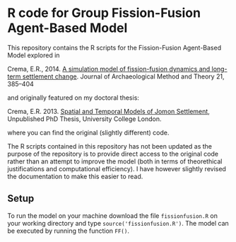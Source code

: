 # R code for Group Fission-Fusion Agent-Based Model
This repository contains the R scripts for the Fission-Fusion Agent-Based Model explored in

Crema, E.R., 2014. [A simulation model of fission-fusion dynamics and long-term settlement change](https://doi.org/10.1007/s10816-013-9185-4). Journal of Archaeological Method and Theory 21, 385–404

and originally featured on my doctoral thesis:

Crema, E.R. 2013. [Spatial and Temporal Models of Jomon Settlement](https://discovery.ucl.ac.uk/id/eprint/1382589/), Unpublished PhD Thesis, University College London.

where you can find the original (slightly different) code. 

The R scripts contained in this repository has not been updated as the purpose of the repository is to provide direct access to the original code rather than an attempt to improve the model (both in terms of theorethical justifications and computational efficiency). I have however slightly revised the documentation to make this easier to read.

## Setup

To run the model on your machine download the file `fissionfusion.R` on your working directory and type `source('fissionfusion.R')`. The model can be executed by running the function `FF()`.





